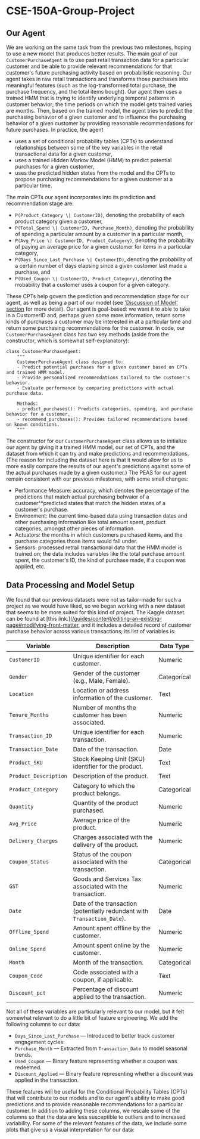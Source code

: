 # CSE-150A-Group-Project

## Our Agent
We are working on the same task from the previous two milestones, hoping to use a new model that produces better results. The main goal of our `CustomerPurchaseAgent` is to use past retail transaction data for a particular customer and be able to provide relevant recommendations for that customer's future purchasing activity based on probabilistic reasoning. Our agent takes in raw retail transactions and transforms those purchases into meaningful features (such as the log-transformed total purchase, the purchase frequency, and the total items bought). Our agent then uses a trained HMM that is trying to identify underlying temporal patterns in customer behavior; the time periods on which the model gets trained varies are months. Then, based on the trained model, the agent tries to predict the purchasing behavior of a given customer and to influence the purchasing behavior of a given customer by providing reasonable recommendations for future purchases. In practice, the agent
* uses a set of conditional probability tables (CPTs) to understand relationships between some of the key variables in the retail transactional data for a given customer,
* uses a trained Hidden Markov Model (HMM) to predict potential purchases for a given customer,
* uses the predicted hidden states from the model and the CPTs to propose purchasing recommendations for a given customer at a particular time.

The main CPTs our agent incorporates into its prediction and recommendation stage are: 
* `P(Product_Category \| CustomerID)`, denoting the probability of each product category given a customer,
* `P(Total_Spend \| CustomerID, Purchase_Month)`, denoting the probability of spending a particular amount by a customer in a particular month,
* `P(Avg_Price \| CustomerID, Product_Category)`, denoting the probability of paying an average price for a given customer for items in a particular category,
* `P(Days_Since_Last_Purchase \| CustomerID)`, denoting the probability of a certain number of days elapsing since a given customer last made a purchase, and 
* `P(Used_Coupon \| CustomerID, Product_Category)`, denoting the rrobability that a customer uses a coupon for a given category.

These CPTs help govern the prediction and recommendation stage for our agent, as well as being a part of our model (see ['Discussion of Model' section](#discussion_of_model) for more detail). Our agent is goal-based: we want it to able to take in a CustomerID and, perhaps given some more information, return some kinds of purchases a customer may be interested in at a particular time and return some purchasing recommendations for the customer. In code, our `CustomerPurchaseAgent` class has two key methods (aside from the constructor, which is somewhat self-explanatory): 
```
class CustomerPurchaseAgent:
    """
    CustomerPurchaseAgent class designed to:
    - Predict potential purchases for a given customer based on CPTs and trained HMM model.
    - Provide personalized recommendations tailored to the customer's behavior.
    - Evaluate performance by comparing predictions with actual purchase data.

    Methods:
    - predict_purchases(): Predicts categories, spending, and purchase behavior for a customer.
    - recommend_purchases(): Provides tailored recommendations based on known conditions.
    """
```
The constructor for our `CustomerPurchaseAgent` class allows us to initialize our agent by giving it a trained HMM model, our set of CPTs, and the dataset from which it can try and make predictions and recommendations. (The reason for including the dataset here is that it would allow for us to more easily compare the results of our agent's predictions against some of the actual purchases made by a given customer.) The PEAS for our agent remain consistent with our previous milestones, with some small changes: 
* Performance Measure: accuracy, which denotes the percentage of the predictions that match actual purchasing behvaior of a customer^*predicted states that match the hidden states of a customer's purchase.
* Environment: the current time-based data using transaction dates and other purchasing information like total amount spent, product categories, amongst other pieces of information.
* Actuators: the months in which customers purchased items, and the purchase categories those items would fall under.
* Sensors: processed retrail transactional data that the HMM model is trained on; the data includes variables like the total purchase amount spent, the customer's ID, the kind of purchase made, if a coupon was applied, etc.


## Data Processing and Model Setup
We found that our previous datasets were not as tailor-made for such a project as we would have liked, so we began working with a new dataset that seems to be more suited for this kind of project. The Kaggle dataset can be found at [this link.]([/guides/content/editing-an-existing-page#modifying-front-matter](https://www.kaggle.com/datasets/jacksondivakarr/online-shopping-dataset?resource=download.), and it includes a detailed record of customer purchase behavior across various transactions; its list of variables is: 

| **Variable**               | **Description**                                               | **Data Type** |
|----------------------------|---------------------------------------------------------------|----------------|
| `CustomerID`                | Unique identifier for each customer.                          | Numeric         |
| `Gender`                    | Gender of the customer (e.g., Male, Female).                   | Categorical     |
| `Location`                  | Location or address information of the customer.               | Text            |
| `Tenure_Months`             | Number of months the customer has been associated.              | Numeric         |
| `Transaction_ID`            | Unique identifier for each transaction.                        | Numeric         |
| `Transaction_Date`          | Date of the transaction.                                        | Date            |
| `Product_SKU`               | Stock Keeping Unit (SKU) identifier for the product.            | Text            |
| `Product_Description`       | Description of the product.                                      | Text            |
| `Product_Category`          | Category to which the product belongs.                          | Categorical     |
| `Quantity`                  | Quantity of the product purchased.                              | Numeric         |
| `Avg_Price`                 | Average price of the product.                                    | Numeric         |
| `Delivery_Charges`          | Charges associated with the delivery of the product.             | Numeric         |
| `Coupon_Status`             | Status of the coupon associated with the transaction.            | Categorical     |
| `GST`                       | Goods and Services Tax associated with the transaction.         | Numeric         |
| `Date`                      | Date of the transaction (potentially redundant with `Transaction_Date`).| Date        |
| `Offline_Spend`             | Amount spent offline by the customer.                            | Numeric         |
| `Online_Spend`              | Amount spent online by the customer.                             | Numeric         |
| `Month`                     | Month of the transaction.                                         | Categorical     |
| `Coupon_Code`               | Code associated with a coupon, if applicable.                     | Text            |
| `Discount_pct`              | Percentage of discount applied to the transaction.                 | Numeric         |

Not all of these variables are particularly relevant to our model, but it felt somewhat relevant to do a little bit of feature engineering. We add the following columns to our data: 
- `Days_Since_Last_Purchase` — Introduced to better track customer engagement cycles.
- `Purchase_Month` — Extracted from `Transaction_Date` to model seasonal trends.
- `Used_Coupon` — Binary feature representing whether a coupon was redeemed.
- `Discount_Applied` — Binary feature representing whether a discount was applied in the transaction.

These features will be useful for the Conditional Probability Tables (CPTs) that will contribute to our models and to our agent's ability to make good predictions and to provide reasonable recommendations for a particular customer. In addition to adding these columns, we rescale some of the columns so that the data are less susceptible to outliers and to increased variability. For some of the relevant features of the data, we include some plots that give us a visual interpretation for our data: 
